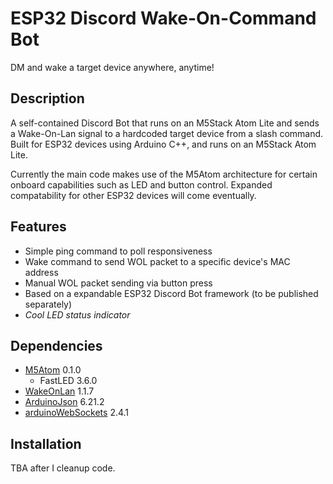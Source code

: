 # ESP32 Discord Wake-On-Command Bot

DM and wake a target device anywhere, anytime!

## Description
A self-contained Discord Bot that runs on an M5Stack Atom Lite and sends  a Wake-On-Lan signal to a hardcoded target device from a slash command. Built for ESP32 devices using Arduino C++, and runs on an M5Stack Atom Lite.

Currently the main code makes use of the M5Atom architecture for certain onboard capabilities such as LED and button control. Expanded compatability for other ESP32 devices will come eventually.

## Features
- Simple ping command to poll responsiveness
- Wake command to send WOL packet to a specific device's MAC address
- Manual WOL packet sending via button press
- Based on a expandable ESP32 Discord Bot framework (to be published separately)
- *Cool LED status indicator*

## Dependencies
- [M5Atom](https://github.com/m5stack/M5Atom) 0.1.0
    - FastLED 3.6.0
- [WakeOnLan](https://github.com/a7md0/WakeOnLan) 1.1.7
- [ArduinoJson](https://github.com/bblanchon/ArduinoJson) 6.21.2
- [arduinoWebSockets](https://github.com/Links2004/arduinoWebSockets) 2.4.1

## Installation
TBA after I cleanup code.
